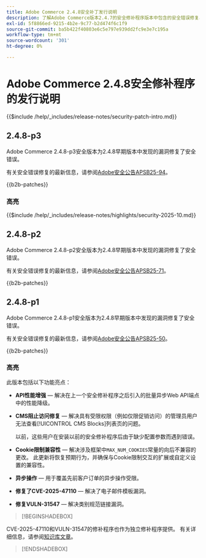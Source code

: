 ```yaml
---
title: Adobe Commerce 2.4.8安全补丁发行说明
description: 了解Adobe Commerce版本2.4.7的安全修补程序版本中包含的安全错误修复、安全增强和其他安全相关更新。
exl-id: 5f8866ed-9215-4b2e-9c77-b2d474f6c1f9
source-git-commit: ba5b422f40803e6c5e797e939dd2fc9e3e7c195a
workflow-type: tm+mt
source-wordcount: '301'
ht-degree: 0%

---
```


# Adobe Commerce 2.4.8安全修补程序的发行说明

{{$include /help/_includes/release-notes/security-patch-intro.md}}

## 2.4.8-p3

Adobe Commerce 2.4.8-p3安全版本为2.4.8早期版本中发现的漏洞修复了安全错误。

有关安全错误修复的最新信息，请参阅[Adobe安全公告APSB25-94](https://helpx.adobe.com/security/products/magento/apsb25-94.html)。

{{b2b-patches}}

### 高亮

{{$include /help/_includes/release-notes/highlights/security-2025-10.md}}

## 2.4.8-p2

Adobe Commerce 2.4.8-p2安全版本为2.4.8早期版本中发现的漏洞修复了安全错误。

有关安全错误修复的最新信息，请参阅[Adobe安全公告APSB25-71](https://helpx.adobe.com/cn/security/products/magento/apsb25-71.html)。

{{b2b-patches}}

## 2.4.8-p1

Adobe Commerce 2.4.8-p1安全版本为2.4.8早期版本中发现的漏洞修复了安全错误。

有关安全错误修复的最新信息，请参阅[Adobe安全公告APSB25-50](https://helpx.adobe.com/cn/security/products/magento/apsb25-50.html)。

{{b2b-patches}}

### 高亮

此版本包括以下功能亮点：

* **API性能增强** — 解决在上一个安全修补程序之后引入的批量异步Web API端点中的性能降级。<!-- AC-14078 -->

* **CMS阻止访问修复** — 解决具有受限权限（例如仅限促销访问）的管理员用户无法查看[!UICONTROL CMS Blocks]列表页的问题。

  以前，这些用户在安装以前的安全修补程序后由于缺少配置参数而遇到错误。<!-- AC-14087 -->

* **Cookie限制兼容性** — 解决涉及框架中`MAX_NUM_COOKIES`常量的向后不兼容的更改。 此更新将恢复预期行为，并确保与Cookie限制交互的扩展或自定义设置的兼容性。<!-- AC-14475 -->

* **异步操作** — 用于覆盖先前客户订单的异步操作受限。<!-- AC-13917 -->

* **修复了CVE-2025-47110** — 解决了电子邮件模板漏洞。<!-- AC-14695 -->

* **修复VULN-31547** — 解决类别规范链接漏洞。<!-- AC-14713 -->

>[!BEGINSHADEBOX]

CVE-2025-47110和VULN-31547的修补程序也作为独立修补程序提供。 有关详细信息，请参阅[知识库文章](https://experienceleague.adobe.com/zh-hans/docs/commerce-knowledge-base/kb/troubleshooting/known-issues-patches-attached/security-update-available-for-adobe-commerce-apsb25-50)。

>[!ENDSHADEBOX]

<!-- Last updated from includes: 2025-10-06 13:12:34 -->
